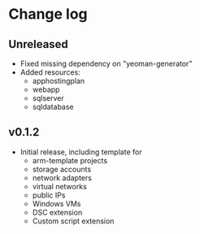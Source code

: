 # Change log

## Unreleased

* Fixed missing dependency on "yeoman-generator"
* Added resources:
  * apphostingplan
  * webapp
  * sqlserver
  * sqldatabase

## v0.1.2

* Initial release, including template for
  * arm-template projects
  * storage accounts
  * network adapters
  * virtual networks
  * public IPs
  * Windows VMs
  * DSC extension
  * Custom script extension
